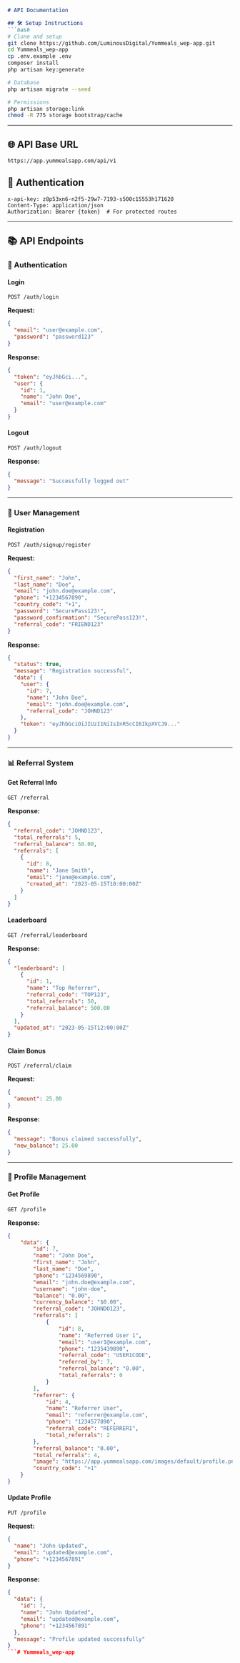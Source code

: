 ```markdown
# API Documentation

## 🛠️ Setup Instructions
```bash
# Clone and setup
git clone https://github.com/LuminousDigital/Yummeals_wep-app.git
cd Yummeals_wep-app
cp .env.example .env
composer install
php artisan key:generate

# Database
php artisan migrate --seed

# Permissions
php artisan storage:link
chmod -R 775 storage bootstrap/cache
```

---

## 🌐 API Base URL
`https://app.yummealsapp.com/api/v1`

## 🔐 Authentication
```
x-api-key: z8p53xn6-n2f5-29w7-7193-s500c15553h171620
Content-Type: application/json
Authorization: Bearer {token}  # For protected routes
```

---

## 📚 API Endpoints

### 🔑 Authentication

#### Login
`POST /auth/login`

**Request:**
```json
{
  "email": "user@example.com",
  "password": "password123"
}
```

**Response:**
```json
{
  "token": "eyJhbGci...",
  "user": {
    "id": 1,
    "name": "John Doe",
    "email": "user@example.com"
  }
}
```

#### Logout
`POST /auth/logout`

**Response:**
```json
{
  "message": "Successfully logged out"
}
```

---

### 👤 User Management

#### Registration
`POST /auth/signup/register`

**Request:**
```json
{
  "first_name": "John",
  "last_name": "Doe",
  "email": "john.doe@example.com",
  "phone": "+1234567890",
  "country_code": "+1",
  "password": "SecurePass123!",
  "password_confirmation": "SecurePass123!",
  "referral_code": "FRIEND123"
}
```

**Response:**
```json
{
  "status": true,
  "message": "Registration successful",
  "data": {
    "user": {
      "id": 7,
      "name": "John Doe",
      "email": "john.doe@example.com",
      "referral_code": "JOHND123"
    },
    "token": "eyJhbGciOiJIUzI1NiIsInR5cCI6IkpXVCJ9..."
  }
}
```

---

### 📊 Referral System

#### Get Referral Info
`GET /referral`

**Response:**
```json
{
  "referral_code": "JOHND123",
  "total_referrals": 5,
  "referral_balance": 50.00,
  "referrals": [
    {
      "id": 8,
      "name": "Jane Smith",
      "email": "jane@example.com",
      "created_at": "2023-05-15T10:00:00Z"
    }
  ]
}
```

#### Leaderboard
`GET /referral/leaderboard`

**Response:**
```json
{
  "leaderboard": [
    {
      "id": 1,
      "name": "Top Referrer",
      "referral_code": "TOP123",
      "total_referrals": 50,
      "referral_balance": 500.00
    }
  ],
  "updated_at": "2023-05-15T12:00:00Z"
}
```

#### Claim Bonus
`POST /referral/claim`

**Request:**
```json
{
  "amount": 25.00
}
```

**Response:**
```json
{
  "message": "Bonus claimed successfully",
  "new_balance": 25.00
}
```

---

### 👤 Profile Management

#### Get Profile
`GET /profile`

**Response:**
```json
{
    "data": {
        "id": 7,
        "name": "John Doe",
        "first_name": "John",
        "last_name": "Doe",
        "phone": "1234569890",
        "email": "john.doe@example.com",
        "username": "john-doe",
        "balance": "0.00",
        "currency_balance": "$0.00",
        "referral_code": "JOHNDO123",
        "referrals": [
            {
                "id": 8,
                "name": "Referred User 1",
                "email": "user1@example.com",
                "phone": "1235439890",
                "referral_code": "USER1CODE",
                "referred_by": 7,
                "referral_balance": "0.00",
                "total_referrals": 0
            }
        ],
        "referrer": {
            "id": 4,
            "name": "Referrer User",
            "email": "referrer@example.com",
            "phone": "1234577890",
            "referral_code": "REFERRER1",
            "total_referrals": 2
        },
        "referral_balance": "0.00",
        "total_referrals": 4,
        "image": "https://app.yummealsapp.com/images/default/profile.png",
        "country_code": "+1"
    }
}
```

#### Update Profile
`PUT /profile`

**Request:**
```json
{
  "name": "John Updated",
  "email": "updated@example.com",
  "phone": "+1234567891"
}
```

**Response:**
```json
{
  "data": {
    "id": 7,
    "name": "John Updated",
    "email": "updated@example.com",
    "phone": "+1234567891"
  },
  "message": "Profile updated successfully"
}
```#   Y u m m e a l s _ w e p - a p p  
 